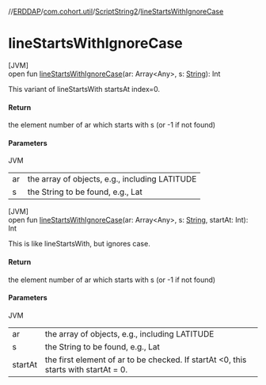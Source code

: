//[ERDDAP](../../../index.md)/[com.cohort.util](../index.md)/[ScriptString2](index.md)/[lineStartsWithIgnoreCase](line-starts-with-ignore-case.md)

# lineStartsWithIgnoreCase

[JVM]\
open fun [lineStartsWithIgnoreCase](line-starts-with-ignore-case.md)(ar: Array&lt;Any&gt;, s: [String](https://docs.oracle.com/en/java/javase/17/docs/api/java.base/java/lang/String.html)): Int

This variant of lineStartsWith startsAt index=0.

#### Return

the element number of ar which starts with s (or -1 if not found)

#### Parameters

JVM

| | |
|---|---|
| ar | the array of objects, e.g., including LATITUDE |
| s | the String to be found, e.g., Lat |

[JVM]\
open fun [lineStartsWithIgnoreCase](line-starts-with-ignore-case.md)(ar: Array&lt;Any&gt;, s: [String](https://docs.oracle.com/en/java/javase/17/docs/api/java.base/java/lang/String.html), startAt: Int): Int

This is like lineStartsWith, but ignores case.

#### Return

the element number of ar which starts with s (or -1 if not found)

#### Parameters

JVM

| | |
|---|---|
| ar | the array of objects, e.g., including LATITUDE |
| s | the String to be found, e.g., Lat |
| startAt | the first element of ar to be checked. If startAt &lt;0, this starts with startAt = 0. |